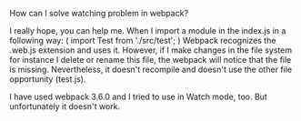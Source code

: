 How can I solve watching problem in webpack?

I really hope, you can help me.
When I import a module in the index.js in a following way: ( import Test from './src/test'; ) Webpack recognizes the .web.js extension and uses it. However, if I make changes in the file system for instance I delete or rename this file, the webpack will notice that the file is missing. Nevertheless, it doesn't recompile and doesn't use the other file opportunity (test.js).

I have used webpack 3.6.0 and I tried to use in Watch mode, too. But unfortunately it doesn't work.
